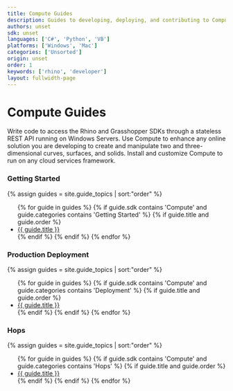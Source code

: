 ```yaml
---
title: Compute Guides
description: Guides to developing, deploying, and contributing to Compute.
authors: unset
sdk: unset
languages: ['C#', 'Python', 'VB']
platforms: ['Windows', 'Mac']
categories: ['Unsorted']
origin: unset
order: 1
keywords: ['rhino', 'developer']
layout: fullwidth-page
---
```

<div class="row">
<div class="col-12" markdown="1">   

# Compute Guides

</div>
<div class="col-md-7 col-sm-12 col-sm-12" markdown="1">  

Write code to access the Rhino and Grasshopper SDKs through a stateless REST API running on Windows Servers. Use Compute to enhance any online solution you are developing to create and manipulate two and three-dimensional curves, surfaces, and solids. Install and customize Compute to run on any cloud services framework.

</div>
</div>

<div class="row-fluid">  
<div class="col-md-4" markdown="1">  

### Getting Started

<div class="trigger">
  {% assign guides = site.guide_topics | sort:"order" %}
  <ul>
  {% for guide in guides %}
    {% if guide.sdk contains 'Compute' and guide.categories contains 'Getting Started' %}
      {% if guide.title and guide.order %}
        <li><a class="page-link" href="{{ guide.url | prepend: site.baseurl }}" title="{{ guide.description }}">{{ guide.title }}</a></li>
      {% endif %}
    {% endif %}
  {% endfor %}
  </ul>
</div>

</div>
</div>

<div class="row-fluid">  
<div class="col-md-4" markdown="1">  

### Production Deployment

<div class="trigger">
  {% assign guides = site.guide_topics | sort:"order" %}
  <ul>
  {% for guide in guides %}
    {% if guide.sdk contains 'Compute' and guide.categories contains 'Deployment' %}
      {% if guide.title and guide.order %}
        <li><a class="page-link" href="{{ guide.url | prepend: site.baseurl }}" title="{{ guide.description }}">{{ guide.title }}</a></li>
      {% endif %}
    {% endif %}
  {% endfor %}
  </ul>
</div>

</div>
</div>

<div class="row-fluid">  
<div class="col-md-4" markdown="1">  

### Hops

<div class="trigger">
  {% assign guides = site.guide_topics | sort:"order" %}
  <ul>
  {% for guide in guides %}
    {% if guide.sdk contains 'Compute' and guide.categories contains 'Hops' %}
      {% if guide.title and guide.order %}
        <li><a class="page-link" href="{{ guide.url | prepend: site.baseurl }}" title="{{ guide.description }}">{{ guide.title }}</a></li>
      {% endif %}
    {% endif %}
  {% endfor %}
  </ul>
</div>

</div>
</div>

